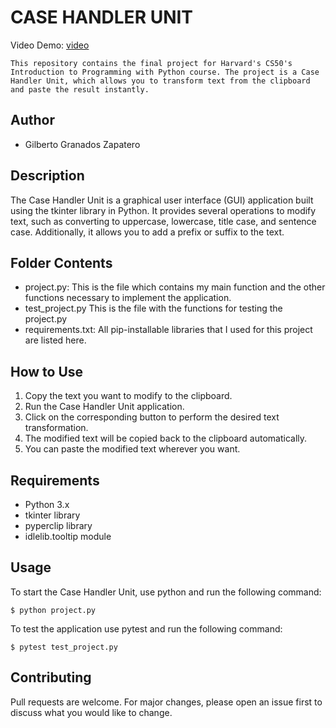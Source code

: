 # CASE HANDLER UNIT

Video Demo: [video](https://youtu.be/kjRtUrrH-1E)

    This repository contains the final project for Harvard's CS50's Introduction to Programming with Python course. The project is a Case Handler Unit, which allows you to transform text from the clipboard and paste the result instantly.

## Author

- Gilberto Granados Zapatero

## Description

The Case Handler Unit is a graphical user interface (GUI) application built using the tkinter library in Python. It provides several operations to modify text, such as converting to uppercase, lowercase, title case, and sentence case. Additionally, it allows you to add a prefix or suffix to the text.

## Folder Contents

- project.py: This is the file which contains my main function and the other functions necessary to implement the application.
- test_project.py This is the file with the functions for testing the project.py
- requirements.txt: All pip-installable libraries that I used for this project are listed here.

## How to Use

1. Copy the text you want to modify to the clipboard.
2. Run the Case Handler Unit application.
3. Click on the corresponding button to perform the desired text transformation.
4. The modified text will be copied back to the clipboard automatically.
5. You can paste the modified text wherever you want.

## Requirements

- Python 3.x
- tkinter library
- pyperclip library
- idlelib.tooltip module

## Usage

To start the Case Handler Unit, use python and run the following command:

    $ python project.py

To test the application use pytest and run the following command:

    $ pytest test_project.py

## Contributing

Pull requests are welcome. For major changes, please open an issue first to discuss what you would like to change.
